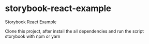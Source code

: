 # storybook-react-example

Storybook React Example

Clone this project, after install the all dependencies and run the script storybook with npm or yarn
